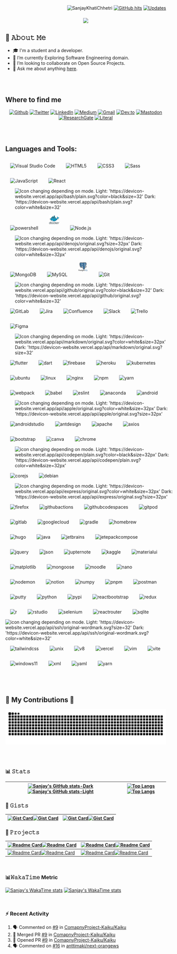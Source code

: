 <div align="right">
   <!--align left profile views badge  -->
  	<img src="https://komarev.com/ghpvc/?username=SanjayKhatiChhetri&label=Profile%20views&color=00cf00&style=flat" alt="SanjayKhatiChhetri" />
	<a href="https://github.com/SanjayKhatiChhetri/SanjayKhatiChhetri" target="_blank"><img alt="GitHub hits" src="https://img.shields.io/github/last-commit/SanjayKhatiChhetri/SanjayKhatiChhetri?label=profile%20updated&style=flat-square"></a>
   	<a href="https://github.com/SanjayKhatiChhetri?tab=followers" target="_blank"><img alt="Updates" src="https://img.shields.io/badge/--000000?style=flat-square&logo=RSS&logoColor=white"></a>
</div>
<h3 align="center">
    <img src="https://readme-typing-svg.herokuapp.com/?font=Righteous&size=35&center=true&vCenter=true&width=500&height=70&duration=4000&lines=Hi+There!+👋;I'm+Sanjay+Khati+Chhetri;a+student+and+a+developer!!;" />
</h3>

## :book: 𝙰𝚋𝚘𝚞𝚝 𝙼𝚎

- 🎓 I'm a student and a developer.
- 🌱 I’m currently Exploring Software Engineering domain.
- 👯 I’m looking to collaborate on Open Source Projects.
- 💬 Ask me about anything [here](https://github.com/SanjayKhatiChhetri/SanjayKhatiChhetri/issues).

<br>
<br/>

## Where to find me

<p align="center">
	<a href="https://github.com/SanjayKhatiChhetri" target="_blank"><img alt="Github" src="https://img.shields.io/badge/GitHub-424242.svg?&style=for-the-badge&logo=Github&logoColor=white" /></a> 
	<a href="https://twitter.com/M_r_R_o_b_o_t_" target="_blank"><img alt="Twitter" src="https://img.shields.io/badge/twitter-%231DA1F2.svg?&style=for-the-badge&logo=twitter&logoColor=white" /></a> 
	<a href="https://www.linkedin.com/in/sanjay-khati-chhetri-3113b9204/" target="_blank"><img alt="LinkedIn" src="https://img.shields.io/badge/linkedin-%230077B5.svg?&style=for-the-badge&logo=linkedin&logoColor=original" /></a> 
	<a href="https://medium.com/@M_r_R_o_b_o_t_" target="_blank"><img alt="Medium" src="https://img.shields.io/badge/medium-%2312100E.svg?&style=for-the-badge&logo=medium&logoColor=original" /></a>
	<a href="sanjaykhati1011@gmail.com" target="_blank"><img alt="Gmail" src="https://img.shields.io/badge/Gmail-ea4235.svg?&style=for-the-badge&logo=Gmail&logoColor=white" /></a>
	<a href="https://dev.to/jonas_sanjay" target="_blank"><img alt="Dev.to" src="https://img.shields.io/badge/Dev.to-%2312100E.svg?&style=for-the-badge&logo=Dev.to&logoColor=white" /></a>
	<a href="https://infosec.exchange/@sanjaykhatichhetri" target="_blank"><img alt="Mastodon" src="https://img.shields.io/badge/Mastodon-6260fb.svg?&style=for-the-badge&logo=Mastodon&logoColor=white" /></a>
	<a href="https://www.researchgate.net/profile/Sanjay-Chhetri-3" target="_blank"><img alt="ResearchGate" src="https://img.shields.io/badge/ResearchGate-00CCBB.svg?&style=for-the-badge&logo=ResearchGate&logoColor=white" /></a>
	<a href="https://literal.club/m_r_r_o_b_o_t" target="_blank"><img alt="Literal" src="https://img.shields.io/badge/Literal.club-e1e6ea.svg?&style=for-the-badge&logo=Literal.club&logoColor=original" /></a>
</p>

<br>
<br/>



## Languages and Tools:

<p "align="left">
  <img alt="Visual Studio Code" width="32px" src="https://cdn.jsdelivr.net/gh/devicons/devicon/icons/vscode/vscode-original.svg" style="padding:15px;" />
  <img alt="HTML5" width="32px" src="https://cdn.jsdelivr.net/gh/devicons/devicon/icons/html5/html5-original.svg" style="padding:15px;" />
  <img alt="CSS3" width="32px" src="https://cdn.jsdelivr.net/gh/devicons/devicon/icons/css3/css3-original.svg" style="padding:15px;" />
  <img alt="Sass" width="32px" src="https://cdn.jsdelivr.net/gh/devicons/devicon/icons/sass/sass-original.svg" style="padding:15px;" />
  <img alt="JavaScript" width="32px" src="https://cdn.jsdelivr.net/gh/devicons/devicon/icons/javascript/javascript-original.svg" style="padding:15px;" />
  <img alt="React" width="32px" src="https://cdn.jsdelivr.net/gh/devicons/devicon/icons/react/react-original.svg" style="padding:15px;" />
  <picture>
  <source media="(prefers-color-scheme: light)" srcset="https://devicon-website.vercel.app/api/bash/plain.svg?color=black&size=32" style="padding:15px">
  <img alt="Icon changing depending on mode. Light: 'https://devicon-website.vercel.app/api/bash/plain.svg?color=black&size=32' Dark: 'https://devicon-website.vercel.app/api/bash/plain.svg?color=white&size=32'" src="https://devicon-website.vercel.app/api/bash/plain.svg?color=white&size=32">
</picture>
  <img alt="powershell" width="32px" src="https://cdn.jsdelivr.net/gh/devicons/devicon/icons/powershell/powershell-original.svg" style="padding:15px;" />
  <img alt="docker" width="32px" src="https://raw.githubusercontent.com/devicons/devicon/master/icons/docker/docker-original-wordmark.svg" style="padding:15px;" />
  <img alt="Node.js" width="32px" src="https://cdn.jsdelivr.net/gh/devicons/devicon/icons/nodejs/nodejs-original.svg" style="padding:15px;" />
 <picture>
  <source media="(prefers-color-scheme: light)" srcset="https://devicon-website.vercel.app/api/denojs/original.svg?size=32px" style="padding:15px">
  <img alt="Icon changing depending on mode. Light: 'https://devicon-website.vercel.app/api/denojs/original.svg?size=32px' Dark: 'https://devicon-website.vercel.app/api/denojs/original.svg?color=white&size=32px'" src="https://devicon-website.vercel.app/api/denojs/original.svg?color=white&size=32px">
</picture>
  <img alt="MongoDB" width="32px" src="https://cdn.jsdelivr.net/gh/devicons/devicon/icons/mongodb/mongodb-original.svg" style="padding:15px;" />
  <img alt="MySQL" width="32px" src="https://cdn.jsdelivr.net/gh/devicons/devicon/icons/mysql/mysql-original.svg" style="padding:15px;" />
  <img alt="postgressql" width="30px" src="https://raw.githubusercontent.com/devicons/devicon/master/icons/postgresql/postgresql-original-wordmark.svg" style="padding:15px;" />
  <img alt="Git" width="32px" src="https://cdn.jsdelivr.net/gh/devicons/devicon/icons/git/git-original.svg" style="padding:15px;" />
  <picture>
  <source media="(prefers-color-scheme: light)" srcset="https://devicon-website.vercel.app/api/github/original.svg?color=black&size=32" style="padding:15px">
  <img alt="Icon changing depending on mode. Light: 'https://devicon-website.vercel.app/api/github/original.svg?color=black&size=32' Dark: 'https://devicon-website.vercel.app/api/github/original.svg?color=white&size=32'" src="https://devicon-website.vercel.app/api/github/original.svg?color=white&size=32">
</picture>
  <img alt="GitLab" width="32px" src="https://cdn.jsdelivr.net/gh/devicons/devicon/icons/gitlab/gitlab-original.svg" style="padding:15px;" />
  <img alt="Jira" width="32px" src="https://cdn.jsdelivr.net/gh/devicons/devicon/icons/jira/jira-original.svg" style="padding:15px;" />
  <img alt="Confluence" width="32px" src="https://cdn.jsdelivr.net/gh/devicons/devicon/icons/confluence/confluence-original.svg" style="padding:15px;" />
  <img alt="Slack" width="32px" src="https://cdn.jsdelivr.net/gh/devicons/devicon/icons/slack/slack-original.svg" style="padding:15px;" />
  <img alt="Trello" width="32px" src="https://cdn.jsdelivr.net/gh/devicons/devicon/icons/trello/trello-original.svg" style="padding:15px;" />
  <img alt="Figma" width="32px" src="https://cdn.jsdelivr.net/gh/devicons/devicon/icons/figma/figma-original.svg" style="padding:15px;" />
  <picture>
  <source media="(prefers-color-scheme: light)" srcset="https://devicon-website.vercel.app/api/markdown/original.svg?size=32px" style="padding:15px">
  <img alt="Icon changing depending on mode. Light: 'https://devicon-website.vercel.app/api/markdown/original.svg?color=white&size=32px' Dark: 'https://devicon-website.vercel.app/api/markdown/original.svg?size=32'" src="https://devicon-website.vercel.app/api/markdown/original.svg?color=white&size=32px">
</picture>
  <img alt="flutter" width="32px" src="https://cdn.jsdelivr.net/gh/devicons/devicon/icons/flutter/flutter-original.svg" style="padding:15px;" />
  <img alt="dart" width="32px" src="https://cdn.jsdelivr.net/gh/devicons/devicon/icons/dart/dart-original.svg" style="padding:15px;" />
  <img alt="firebase" width="32px" src="https://cdn.jsdelivr.net/gh/devicons/devicon/icons/firebase/firebase-original.svg" style="padding:15px;" />
  <img alt="heroku" width="32px" src="https://cdn.jsdelivr.net/gh/devicons/devicon/icons/heroku/heroku-original.svg" style="padding:15px;" />
  <img alt="kubernetes" width="32px" src="https://cdn.jsdelivr.net/gh/devicons/devicon/icons/kubernetes/kubernetes-original.svg" style="padding:15px;" />
  <img alt="ubuntu" width="32px" src="https://cdn.jsdelivr.net/gh/devicons/devicon/icons/ubuntu/ubuntu-original.svg" style="padding:15px;" />
  <img alt="linux" width="32px" src="https://cdn.jsdelivr.net/gh/devicons/devicon/icons/linux/linux-original.svg" style="padding:15px;" />
  <img alt="nginx" width="32px" src="https://cdn.jsdelivr.net/gh/devicons/devicon/icons/nginx/nginx-original.svg" style="padding:15px;" />
  <img alt="npm" width="32px" src="https://cdn.jsdelivr.net/gh/devicons/devicon/icons/npm/npm-original-wordmark.svg" style="padding:15px;" />
  <img alt="yarn" width="32px" src="https://cdn.jsdelivr.net/gh/devicons/devicon/icons/yarn/yarn-original-wordmark.svg" style="padding:15px;" />
  <img alt="webpack" width="32px" src="https://cdn.jsdelivr.net/gh/devicons/devicon/icons/webpack/webpack-original.svg" style="padding:15px;" />
  <img alt="babel" width="32px" src="https://cdn.jsdelivr.net/gh/devicons/devicon/icons/babel/babel-original.svg" style="padding:15px;" />
  <img alt="eslint" width="32px" src="https://cdn.jsdelivr.net/gh/devicons/devicon/icons/eslint/eslint-original.svg" style="padding:15px;" />
  <img alt="anaconda" width="32px" src="https://cdn.jsdelivr.net/gh/devicons/devicon/icons/anaconda/anaconda-original.svg" style="padding:15px;" />
  <img alt="android" width="32px" src="https://cdn.jsdelivr.net/gh/devicons/devicon/icons/android/android-plain.svg" style="padding:15px;" />
  <picture>
  <source media="(prefers-color-scheme: light)" srcset="https://devicon-website.vercel.app/api/apple/original.svg?size=32px" style="padding:15px">
  <img alt="Icon changing depending on mode. Light: 'https://devicon-website.vercel.app/api/apple/original.svg?color=white&size=32px' Dark: 'https://devicon-website.vercel.app/api/apple/original.svg?size=32px'" src="https://devicon-website.vercel.app/api/apple/original.svg?color=white&size=32px">
</picture>
  <img alt="androidstudio" width="32px" src="https://cdn.jsdelivr.net/gh/devicons/devicon/icons/androidstudio/androidstudio-original.svg" style="padding:15px;" />
  <img alt="antdesign" width="32px" src="https://cdn.jsdelivr.net/gh/devicons/devicon/icons/antdesign/antdesign-original.svg" style="padding:15px;" />
  <img alt="apache" width="32px" src="https://cdn.jsdelivr.net/gh/devicons/devicon/icons/apache/apache-original.svg" style="padding:15px;" />
  <img alt="axios" width="32px" src="https://cdn.jsdelivr.net/gh/devicons/devicon/icons/axios/axios-plain.svg" style="padding:15px;" />
  <img alt="bootstrap" width="32px" src="https://cdn.jsdelivr.net/gh/devicons/devicon/icons/bootstrap/bootstrap-original.svg" style="padding:15px;" />
  <img alt="canva" width="32px" src="https://cdn.jsdelivr.net/gh/devicons/devicon/icons/canva/canva-original.svg" style="padding:15px;" />
  <img alt="chrome" width="32px" src="https://cdn.jsdelivr.net/gh/devicons/devicon/icons/chrome/chrome-original.svg" style="padding:15px;" />
<picture>
  <source media="(prefers-color-scheme: light)" srcset="https://devicon-website.vercel.app/api/codepen/plain.svg?color=black&size=32px" style="padding:15px">
  <img alt="icon changing depending on mode. Light: 'https://devicon-website.vercel.app/api/codepen/plain.svg?color=black&size=32px' Dark: 'https://devicon-website.vercel.app/api/codepen/plain.svg?color=white&size=32px'" src="https://devicon-website.vercel.app/api/codepen/plain.svg?color=white&size=32px">
</picture>
<!--   <img alt="codepen" width="32px" src="https://cdn.jsdelivr.net/gh/devicons/devicon/icons/codepen/codepen-original.svg" style="padding:15px;" #gh-light-mode-only/>
  <img alt="codepen" width="32px" src="https://devicon-website.vercel.app/api/codepen/plain.svg?color=white" style="padding:15px;" #gh-dark-mode-only/> -->
  <img alt="corejs" width="32px" src="https://cdn.jsdelivr.net/gh/devicons/devicon@latest/icons/corejs/corejs-original.svg"" style="padding:15px;" />
  <img alt="debian" width="32px" src="https://cdn.jsdelivr.net/gh/devicons/devicon/icons/debian/debian-original.svg" style="padding:15px;" /> 
  <picture>
  <source media="(prefers-color-scheme: light)" srcset="https://devicon-website.vercel.app/api/express/original.svg?size=32px" style="padding:15px">
  <img alt="Icon changing depending on mode. Light: 'https://devicon-website.vercel.app/api/express/original.svg?color=white&size=32px' Dark: 'https://devicon-website.vercel.app/api/express/original.svg?size=32px'" src="https://devicon-website.vercel.app/api/express/original.svg?color=white&size=32px">
</picture>
  <img alt="firefox" width="32px" src="https://cdn.jsdelivr.net/gh/devicons/devicon/icons/firefox/firefox-original.svg" style="padding:15px;" />
  <img alt="githubactions" width="32px" src="https://cdn.jsdelivr.net/gh/devicons/devicon/icons/githubactions/githubactions-original.svg" style="padding:15px;" />
  <img alt="githubcodespaces" width="32px" src="https://cdn.jsdelivr.net/gh/devicons/devicon/icons/githubcodespaces/githubcodespaces-original.svg" style="padding:15px;" />
  <img alt="gitpod" width="32px" src="https://cdn.jsdelivr.net/gh/devicons/devicon/icons/gitpod/gitpod-plain.svg" style="padding:15px;" />
  <img alt="gitlab" width="32px" src="https://cdn.jsdelivr.net/gh/devicons/devicon/icons/gitlab/gitlab-original.svg" style="padding:15px;" />
  <img alt="googlecloud" width="32px" src="https://cdn.jsdelivr.net/gh/devicons/devicon/icons/googlecloud/googlecloud-original.svg" style="padding:15px;" />
  <img alt="gradle" width="32px" src="https://cdn.jsdelivr.net/gh/devicons/devicon/icons/gradle/gradle-original.svg" style="padding:15px;" />
  <img alt="homebrew" width="32px" src="https://cdn.jsdelivr.net/gh/devicons/devicon/icons/homebrew/homebrew-original.svg" style="padding:15px;" />
  <img alt="hugo" width="32px" src="https://cdn.jsdelivr.net/gh/devicons/devicon/icons/hugo/hugo-original.svg" style="padding:15px;" />
  <img alt="java" width="32px" src="https://cdn.jsdelivr.net/gh/devicons/devicon/icons/java/java-original.svg" style="padding:15px;" />
  <img alt="jetbrains" width="32px" src="https://cdn.jsdelivr.net/gh/devicons/devicon/icons/jetbrains/jetbrains-original.svg" style="padding:15px;" />
  <img alt="jetepackcompose" width="32px" src="https://cdn.jsdelivr.net/gh/devicons/devicon/icons/jetpackcompose/jetpackcompose-original.svg" style="padding:15px;" />
  <img alt="jquery" width="32px" src="https://cdn.jsdelivr.net/gh/devicons/devicon/icons/jquery/jquery-original.svg" style="padding:15px;" />
  <img alt="json" width="32px" src="https://cdn.jsdelivr.net/gh/devicons/devicon/icons/json/json-original.svg" style="padding:15px;" />
  <img alt="jupternote" width="32px" src="https://cdn.jsdelivr.net/gh/devicons/devicon/icons/jupyter/jupyter-original.svg" style="padding:15px;" />
  <img alt="kaggle" width="32px" src="https://cdn.jsdelivr.net/gh/devicons/devicon/icons/kaggle/kaggle-original.svg" style="padding:15px;" />
  <img alt="materialui" width="32px" src="https://cdn.jsdelivr.net/gh/devicons/devicon/icons/materialui/materialui-original.svg" style="padding:15px;" />
  <img alt="matplotlib" width="32px" src="https://cdn.jsdelivr.net/gh/devicons/devicon/icons/matplotlib/matplotlib-original.svg" style="padding:15px;" />
  <img alt="mongoose" width="38px" src="https://cdn.jsdelivr.net/gh/devicons/devicon/icons/mongoose/mongoose-original.svg" style="padding:15px;" />
  <img alt="moodle" width="32px" src="https://cdn.jsdelivr.net/gh/devicons/devicon/icons/moodle/moodle-original.svg" style="padding:15px;" />  
  <img alt="nano" width="32px" src="https://cdn.jsdelivr.net/gh/devicons/devicon/icons/nano/nano-original.svg" style="padding:15px;" />
  <img alt="nodemon" width="32px" src="https://cdn.jsdelivr.net/gh/devicons/devicon/icons/nodemon/nodemon-original.svg" style="padding:15px;" />
  <img alt="notion" width="32px" src="https://cdn.jsdelivr.net/gh/devicons/devicon/icons/notion/notion-original.svg" style="padding:15px;" />
  <img alt="numpy" width="32px" src="https://cdn.jsdelivr.net/gh/devicons/devicon/icons/numpy/numpy-original.svg" style="padding:15px;" />
  <img alt="pnpm" width="32px" src="https://cdn.jsdelivr.net/gh/devicons/devicon/icons/pnpm/pnpm-original-wordmark.svg" style="padding:15px;" />
  <img alt="postman" width="32px" src="https://cdn.jsdelivr.net/gh/devicons/devicon/icons/postman/postman-original.svg" style="padding:15px;" />
  <img alt="putty" width="32px" src="https://cdn.jsdelivr.net/gh/devicons/devicon/icons/putty/putty-original.svg" style="padding:15px;" />
  <img alt="python" width="32px" src="https://cdn.jsdelivr.net/gh/devicons/devicon/icons/python/python-original.svg" style="padding:15px;" />
  <img alt="pypi" width="32px" src="https://cdn.jsdelivr.net/gh/devicons/devicon/icons/pypi/pypi-original.svg" style="padding:15px;" />
  <img alt="reactbootstrap" width="32px" src="https://cdn.jsdelivr.net/gh/devicons/devicon/icons/reactbootstrap/reactbootstrap-original.svg" style="padding:15px;" />
  <img alt="redux" width="32px" src="https://cdn.jsdelivr.net/gh/devicons/devicon/icons/redux/redux-original.svg" style="padding:15px;" />
  <img alt="r" width="32px" src="https://cdn.jsdelivr.net/gh/devicons/devicon/icons/r/r-original.svg" style="padding:15px;" />
  <img alt="rstudio" width="32px" src="https://cdn.jsdelivr.net/gh/devicons/devicon/icons/rstudio/rstudio-original.svg" style="padding:15px;" />
  <img alt="selenium  " width="32px" src="https://cdn.jsdelivr.net/gh/devicons/devicon/icons/selenium/selenium-original.svg" style="padding:15px;" />
  <img alt="reactrouter" width="32px" src="https://cdn.jsdelivr.net/gh/devicons/devicon/icons/reactrouter/reactrouter-original.svg" style="padding:15px;" />
  <img alt="sqlite" width="32px" src="https://cdn.jsdelivr.net/gh/devicons/devicon/icons/sqlite/sqlite-original.svg" style="padding:15px;" />
  <picture>
  <source media="(prefers-color-scheme: light)" srcset="https://devicon-website.vercel.app/api/ssh/original-wordmark.svg?size=32" padding="15px">
  <img alt="icon changing depending on mode. Light: 'https://devicon-website.vercel.app/api/ssh/original-wordmark.svg?size=32' Dark: 'https://devicon-website.vercel.app/api/ssh/original-wordmark.svg?color=white&size=32'" src="https://devicon-website.vercel.app/api/ssh/original-wordmark.svg?color=white&size=32">
</picture>
  <img alt="tailwindcss" width="32px" src="https://cdn.jsdelivr.net/gh/devicons/devicon/icons/tailwindcss/tailwindcss-original.svg" style="padding:15px;" />
  <img alt="unix" width="32px" src="https://cdn.jsdelivr.net/gh/devicons/devicon/icons/unix/unix-original.svg" style="padding:15px;" />
  <img alt="v8" width="32px" src="https://cdn.jsdelivr.net/gh/devicons/devicon/icons/v8/v8-original.svg" style="padding:15px;" />
  <img alt="vercel" width="32px" src="https://cdn.jsdelivr.net/gh/devicons/devicon@latest/icons/vercel/vercel-original-wordmark.svg" style="padding:15px;" />
  <img alt="vim" width="32px" src="https://cdn.jsdelivr.net/gh/devicons/devicon/icons/vim/vim-original.svg" style="padding:15px;" />
  <img alt="vite" width="32px" src="https://cdn.jsdelivr.net/gh/devicons/devicon/icons/vite/vite-original.svg" style="padding:15px;" />
  <img alt="windows11" width="32px" src="https://cdn.jsdelivr.net/gh/devicons/devicon/icons/windows11/windows11-original.svg" style="padding:15px;" />
  <img alt="xml" width="32px" src="https://cdn.jsdelivr.net/gh/devicons/devicon/icons/xml/xml-original.svg" style="padding:15px;" />
  <img alt="yaml" width="32px" src="https://cdn.jsdelivr.net/gh/devicons/devicon/icons/yaml/yaml-original.svg" style="padding:15px;" />
  <img alt="yarn" width="32px" src="https://cdn.jsdelivr.net/gh/devicons/devicon/icons/yarn/yarn-original.svg" style="padding:15px;" />
</p>


<br>
<br/>

<!-- <picture>
  <source media="(prefers-color-scheme: light)" srcset="https://devicon-website.vercel.app/api/ssh/original-wordmark.svg&size=32" padding="15px">
  <img alt="icon changing depending on mode. Light: 'https://devicon-website.vercel.app/api/ssh/original-wordmark.svg&size=32' Dark: 'https://devicon-website.vercel.app/api/ssh/original-wordmark.svg?color=white&size=32'" src="https://devicon-website.vercel.app/api/ssh/original-wordmark.svg?color=white&size=32">
</picture> -->

<div align="left">
  <h2>🐍 My Contributions 🐍</h2>
  <img alt="snake eating my contributions" src="https://raw.githubusercontent.com/SanjayKhatiChhetri/SanjayKhatiChhetri/output/github-contribution-grid-snake.svg" />
</div>

<br><br/>

### 📊 𝚂𝚝𝚊𝚝𝚜

| <!-- Start of Github read me stats  -->[![Sanjay's GitHub stats-Dark](https://github-readme-stats-sanjay-khati-chhetris-projects.vercel.app/api?username=SanjayKhatiChhetri&rank_icon=github&show_icons=true&show=reviews,discussions_started,discussions_answered,prs_merged,prs_merged_percentage&theme=github_dark#gh-dark-mode-only)](https://github.com/SanjayKhatiChhetri/github-readme-stats#gh-dark-mode-only)[![Sanjay's GitHub stats-Light](https://github-readme-stats-sanjay-khati-chhetris-projects.vercel.app/api?username=SanjayKhatiChhetri&rank_icon=github&show_icons=true&show=reviews,discussions_started,discussions_answered,prs_merged,prs_merged_percentage&theme=default#gh-light-mode-only)](https://github.com/SanjayKhatiChhetri/github-readme-stats#gh-light-mode-only)<!-- End of Github read me stats  --> | <!-- Start of Github Top Lang stats  -->[![Top Langs](https://github-readme-stats-sanjay-khati-chhetris-projects.vercel.app/api/top-langs/?username=SanjayKhatiChhetri&layout=compact&langs_count=20&theme=github_dark#gh-dark-mode-only)](https://github.com/SanjayKhatiChhetri/github-readme-stats#gh-dark-mode-only)[![Top Langs](https://github-readme-stats-sanjay-khati-chhetris-projects.vercel.app/api/top-langs/?username=SanjayKhatiChhetri&layout=compact&langs_count=20&theme=default#gh-light-mode-only)](https://github.com/SanjayKhatiChhetri/github-readme-stats#gh-light-mode-only)<!-- End of Github Top Lang stats  --> |
| ----------------------------------------------------------------------------------------------------------------------------------------------------------------------------------------------------------------------------------------------------------------------------------------------------------------------------------------------------------------------------------------------------------------------------------------------------------------------------------------------------------------------------------------------------------------------------------------------------------------------------------------------------------------------------------------------------------------------------------------------------------------------------------------------------------------------------------------- | ------------------------------------------------------------------------------------------------------------------------------------------------------------------------------------------------------------------------------------------------------------------------------------------------------------------------------------------------------------------------------------------------------------------------------------------------------------------------------------------------------------------------------------------------------------------------------------------------------------------------------------------ |

<!-- Start of Github Gist Card -->

### 📌 𝙶𝚒𝚜𝚝𝚜

| [![Gist Card](https://github-readme-stats-sanjay-khati-chhetris-projects.vercel.app/api/gist?id=5b5cd2abd612bc8d096e383a32529192&show_owner=true&theme=github_dark#gh-dark-mode-only)](https://gist.github.com/SanjayKhatiChhetri/5b5cd2abd612bc8d096e383a32529192#gh-dark-mode-only)[![Gist Card](https://github-readme-stats-sanjay-khati-chhetris-projects.vercel.app/api/gist?id=5b5cd2abd612bc8d096e383a32529192&show_owner=true&theme=default#gh-light-mode-only)](https://gist.github.com/SanjayKhatiChhetri/5b5cd2abd612bc8d096e383a32529192#gh-light-mode-only) | [![Gist Card](https://github-readme-stats-sanjay-khati-chhetris-projects.vercel.app/api/gist?id=ae4dbebd21cee4da776c678b470dd078&show_owner=true&theme=github_dark#gh-dark-mode-only)](https://gist.github.com/SanjayKhatiChhetri/ae4dbebd21cee4da776c678b470dd078#gh-dark-mode-only)[![Gist Card](https://github-readme-stats-sanjay-khati-chhetris-projects.vercel.app/api/gist?id=ae4dbebd21cee4da776c678b470dd078&show_owner=true&theme=default#gh-light-mode-only)](https://gist.github.com/SanjayKhatiChhetri/ae4dbebd21cee4da776c678b470dd078#gh-light-mode-only) |
| ------------------------------------------------------------------------------------------------------------------------------------------------------------------------------------------------------------------------------------------------------------------------------------------------------------------------------------------------------------------------------------------------------------------------------------------------------------------------------------------------------------------------------------------------------------------------ | ------------------------------------------------------------------------------------------------------------------------------------------------------------------------------------------------------------------------------------------------------------------------------------------------------------------------------------------------------------------------------------------------------------------------------------------------------------------------------------------------------------------------------------------------------------------------ |

<!-- End of Github Gist Card -->

### 📌 𝙿𝚛𝚘𝚓𝚎𝚌𝚝𝚜

| <!-- Start of Github Extra Pins --> [![Readme Card](https://github-readme-stats-sanjay-khati-chhetris-projects.vercel.app/api/pin/?username=SanjayKhatiChhetri&repo=github-readme-stats&show_owner=true&theme=github_dark#gh-dark-mode-only)](https://github.com/SanjayKhatiChhetri/github-readme-stats#gh-dark-mode-only)[![Readme Card](https://github-readme-stats-sanjay-khati-chhetris-projects.vercel.app/api/pin/?username=SanjayKhatiChhetri&repo=github-readme-stats&show_owner=true&theme=default#gh-light-mode-only)](https://github.com/SanjayKhatiChhetri/github-readme-stats#gh-light-mode-only) | [![Readme Card](https://github-readme-stats-sanjay-khati-chhetris-projects.vercel.app/api/pin/?username=SanjayKhatiChhetri&repo=HackerNewsApp&show_owner=true&theme=github_dark#gh-dark-mode-only)](https://github.com/SanjayKhatiChhetri/HackerNewsApp#gh-dark-mode-only)[![Readme Card](https://github-readme-stats-sanjay-khati-chhetris-projects.vercel.app/api/pin/?username=SanjayKhatiChhetri&repo=HackerNewsApp&show_owner=true&theme=default#gh-light-mode-only)](https://github.com/SanjayKhatiChhetri/HackerNewsApp#gh-light-mode-only)                                               |
| -------------------------------------------------------------------------------------------------------------------------------------------------------------------------------------------------------------------------------------------------------------------------------------------------------------------------------------------------------------------------------------------------------------------------------------------------------------------------------------------------------------------------------------------------------------------------------------------------------------- | ------------------------------------------------------------------------------------------------------------------------------------------------------------------------------------------------------------------------------------------------------------------------------------------------------------------------------------------------------------------------------------------------------------------------------------------------------------------------------------------------------------------------------------------------------------------------------------------------ |
| [![Readme Card](https://github-readme-stats-sanjay-khati-chhetris-projects.vercel.app/api/pin/?username=SanjayKhatiChhetri&repo=CompSec&show_owner=true&theme=github_dark#gh-dark-mode-only)](https://github.com/SanjayKhatiChhetri/CompSec#gh-dark-mode-only)[![Readme Card](https://github-readme-stats-sanjay-khati-chhetris-projects.vercel.app/api/pin/?username=SanjayKhatiChhetri&repo=CompSec&show_owner=true&theme=default#gh-light-mode-only)](https://github.com/SanjayKhatiChhetri/CompSec#gh-light-mode-only)                                                                                     | [![Readme Card](https://github-readme-stats-sanjay-khati-chhetris-projects.vercel.app/api/pin/?username=SanjayKhatiChhetri&repo=devops-exercises&show_owner=true&theme=github_dark#gh-dark-mode-only)](https://github.com/SanjayKhatiChhetri/devops-exercises#gh-dark-mode-only)[![Readme Card](https://github-readme-stats-sanjay-khati-chhetris-projects.vercel.app/api/pin/?username=SanjayKhatiChhetri&repo=devops-exercises&show_owner=true&theme=default#gh-light-mode-only)](https://github.com/SanjayKhatiChhetri/devops-exercises#gh-light-mode-only) <!-- End of Github Extra Pins --> |

<br />

<!-- Start of WakaTime stats -->

### 📊𝚆𝚊𝚔𝚊𝚃𝚒𝚖𝚎 Metric

[![Sanjay's WakaTime stats](https://github-readme-stats-sanjay-khati-chhetris-projects.vercel.app/api/wakatime?username=@M_r_R_o_b_o_t&layout=compact&theme=github_dark#gh-dark-mode-only)](https://wakatime.com/@M_r_R_o_b_o_t#gh-dark-mode-only)
[![Sanjay's WakaTime stats](https://github-readme-stats-sanjay-khati-chhetris-projects.vercel.app/api/wakatime?username=@M_r_R_o_b_o_t&layout=compact&theme=default#gh-light-mode-only)](https://wakatime.com/@M_r_R_o_b_o_t#gh-light-mode-only)

<!-- End of WakaTime stats -->

<br />

### :zap: Recent Activity

<!--START_SECTION:activity-->
1. 🗣 Commented on [#9](https://github.com/ComapnyProject-Kaiku/Kaiku/pull/9#issuecomment-2058837534) in [ComapnyProject-Kaiku/Kaiku](https://github.com/ComapnyProject-Kaiku/Kaiku)
2. 🎉 Merged PR [#9](https://github.com/ComapnyProject-Kaiku/Kaiku/pull/9) in [ComapnyProject-Kaiku/Kaiku](https://github.com/ComapnyProject-Kaiku/Kaiku)
3. 💪 Opened PR [#9](https://github.com/ComapnyProject-Kaiku/Kaiku/pull/9) in [ComapnyProject-Kaiku/Kaiku](https://github.com/ComapnyProject-Kaiku/Kaiku)
4. 🗣 Commented on [#16](https://github.com/anttimaki/next-orangews/pull/16#issuecomment-2020436668) in [anttimaki/next-orangews](https://github.com/anttimaki/next-orangews)
<!--END_SECTION:activity-->
